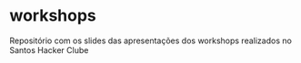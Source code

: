 # workshops
Repositório com os slides das apresentações dos workshops realizados no Santos Hacker Clube

